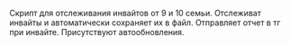 Скрипт для отслеживания инвайтов от 9 и 10 семьи.
Отслеживат инвайты и автоматически сохраняет их в файл.
Отправляет отчет в тг при инвайте.
Присутствуют автообновления.
